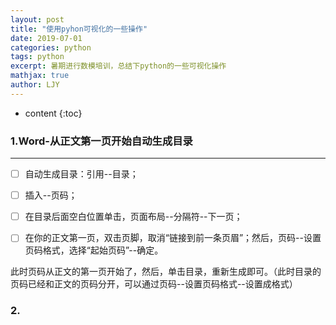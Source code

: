 ```yaml
---
layout: post
title: "使用pyhon可视化的一些操作"
date: 2019-07-01
categories: python
tags: python
excerpt: 暑期进行数模培训，总结下python的一些可视化操作
mathjax: true
author: LJY
---
```

* content
{:toc}

### 1.Word-从正文第一页开始自动生成目录
-----
- [ ] 自动生成目录：引用--目录；

- [ ] 插入--页码；

- [ ] 在目录后面空白位置单击，页面布局--分隔符--下一页；

- [ ] 在你的正文第一页，双击页脚，取消“链接到前一条页眉”；然后，页码--设置页码格式，选择“起始页码”--确定。

此时页码从正文的第一页开始了，然后，单击目录，重新生成即可。（此时目录的页码已经和正文的页码分开，可以通过页码--设置页码格式--设置成格式）

### 2.
